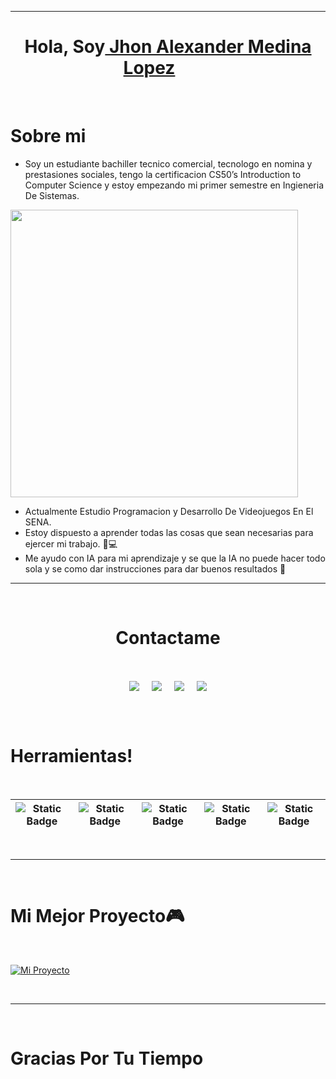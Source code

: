 <hr>
<h1 align="center">Hola, Soy<a href="https://github.com/Piquant18"> Jhon Alexander Medina Lopez<a><img width="60px"/></h1>
<Br>
<h1>Sobre mi</h1>

- Soy un estudiante bachiller tecnico comercial, tecnologo en nomina y prestasiones sociales, tengo la certificacion CS50’s Introduction to Computer Science y estoy empezando mi primer semestre en Ingieneria De Sistemas.
<img src="[https://1drv.ms/b/c/5ee5d1672765eb36/Ee2Cvd0G-thEt306UrBE4WwB9FO1Lijvt7X2_rRBJ4n6sA?e=hD2QGH](https://1drv.ms/i/c/5ee5d1672765eb36/EdGr_KnVRt9Mi21H1pqhqZMB5kL1gQ5GDvpS7IRHavo5_w?e=Yhsly6)" height="460"/>

- Actualmente Estudio Programacion y Desarrollo De Videojuegos En El SENA. 
- Estoy dispuesto a aprender todas las cosas que sean necesarias para ejercer mi trabajo. 🧠💻
- Me ayudo con IA para mi aprendizaje y se que la IA no puede hacer todo sola y se como dar instrucciones para dar buenos resultados 🤖
  
<hr>
<Br>
<h1 align="center">Contactame</h1>
<Br>
<p align="center">
<a href="https://www.linkedin.com/in/jhon-medina-99a457351/" target="blank"><img align="center" src="https://img.shields.io/badge/Jhon%20Medina-blue?style=for-the-badge&logo=linkedin" /></a> &nbsp;&nbsp;&nbsp;  <a href="https://mail.google.com/mail/?view=cm&fs=1&to=jhonmedina0320@gmail.com" target="blank"><img align="center" src="https://img.shields.io/badge/jhonmedina0320%40gmail.com-red?style=for-the-badge&logo=gmail&logoColor=white" /></a>    &nbsp;&nbsp;&nbsp;       <a href="https://wa.me/573189276920?text=Hola%2C%20Jhon" target="blank"><img align="center" src="https://img.shields.io/badge/Whatsapp-green?style=for-the-badge&logo=whatsapp&logoColor=white" /></a>    &nbsp;&nbsp;&nbsp;       <a href="https://github.com/Piquant18" target="blank"><img align="center" src="https://img.shields.io/badge/Piquant18-blue?style=for-the-badge&logo=github" /></a>
</p>
  
<Br>

<Br>
<h1>Herramientas!</h1>
<Br>
 
|![Static Badge](https://img.shields.io/badge/Python-blue?style=for-the-badge&logo=Python&logoColor=yellow)|![Static Badge](https://img.shields.io/badge/C-blue?style=for-the-badge&logo=C&logoColor=white)|![Static Badge](https://img.shields.io/badge/HTML-red?style=for-the-badge&logo=HTML&logoColor=white)|![Static Badge](https://img.shields.io/badge/css-blue?style=for-the-badge&logo=css)|![Static Badge](https://img.shields.io/badge/SQL-orange?style=for-the-badge&logo=sql&logoColor=white)|
|---|---|---|---|---|

  
<Br>
<hr>
<Br>
<h1>Mi Mejor Proyecto🎮</h1>
<Br>
  
[![Mi Proyecto](https://github-readme-stats.vercel.app/api/pin/?username=Piquant18&repo=Mi-Proyecto-CS50-Pagina-Web)](https://github.com/Piquant18/Mi-Proyecto-CS50-Pagina-Web)

<Br>
<hr>

<Br>
<h1>Gracias Por Tu Tiempo</h1>
<Br>
